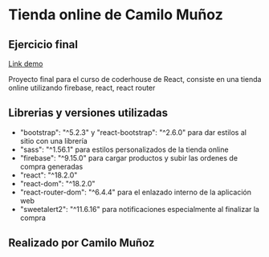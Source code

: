 # Tienda online de Camilo Muñoz
## Ejercicio final

[Link demo](https://tiendacamilo.netlify.app/)

Proyecto final para el curso de coderhouse de React,
consiste en una tienda online utilizando firebase, react, react router

## Librerias y versiones utilizadas

- "bootstrap": "^5.2.3" y "react-bootstrap": "^2.6.0" 
para dar estilos al sitio con una librería
- "sass": "^1.56.1"
para estilos personalizados de la tienda online
- "firebase": "^9.15.0"
para cargar productos y subir las ordenes de compra generadas
- "react": "^18.2.0"
- "react-dom": "^18.2.0"
- "react-router-dom": "^6.4.4"
para el enlazado interno de la aplicación web
- "sweetalert2": "^11.6.16"
para notificaciones especialmente al finalizar la compra

## Realizado por Camilo Muñoz

